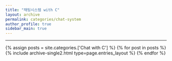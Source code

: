 ```yaml
---
title: "채팅시스템 with C"
layout: archive
permalink: categories/chat-system
author_profile: true
sidebar_main: true
---
```


<!-- 공백이 포함되어 있는 카테고리 이름의 경우 site.categories.['a b c'] 이런식으로! -->

---

{% assign posts = site.categories.['Chat with C'] %}
{% for post in posts %} {% include archive-single2.html type=page.entries_layout %} {% endfor %}

